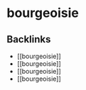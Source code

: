 # bourgeoisie



<a id="org9b7eebf"></a>

## Backlinks

-   [[bourgeoisie]]
-   [[bourgeoisie]]
-   [[bourgeoisie]]
-   [[bourgeoisie]]
